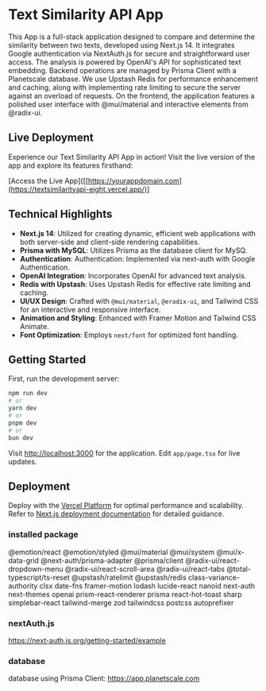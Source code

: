 # Text Similarity API App

This App is a full-stack application designed to compare and determine the similarity between two texts, developed using Next.js 14. It integrates Google authentication via NextAuth.js for secure and straightforward user access. The analysis is powered by OpenAI's API for sophisticated text embedding. Backend operations are managed by Prisma Client with a Planetscale database. We use Upstash Redis for performance enhancement and caching, along with implementing rate limiting to secure the server against an overload of requests. On the frontend, the application features a polished user interface with @mui/material and interactive elements from @radix-ui. 

## Live Deployment

Experience our Text Similarity API App in action! Visit the live version of the app and explore its features firsthand:

[Access the Live App]([[https://yourappdomain.com](https://textsimilarityapi-eight.vercel.app/)]

## Technical Highlights

- **Next.js 14**: Utilized for creating dynamic, efficient web applications with both server-side and client-side rendering capabilities.
- **Prisma with MySQL**: Utilizes Prisma as the database client for MySQ.
- **Authentication**: Authentication: Implemented via next-auth with Google Authentication.
- **OpenAI Integration**: Incorporates OpenAI for advanced text analysis.
- **Redis with Upstash**: Uses Upstash Redis for effective rate limiting and caching.
- **UI/UX Design**: Crafted with `@mui/material`, `@eradix-ui`, and Tailwind CSS for an interactive and responsive interface.
- **Animation and Styling**: Enhanced with Framer Motion and Tailwind CSS Animate.
- **Font Optimization**: Employs `next/font` for optimized font handling.

## Getting Started

First, run the development server:

```bash
npm run dev
# or
yarn dev
# or
pnpm dev
# or
bun dev
```
Visit [http://localhost:3000](http://localhost:3000) for the application. Edit `app/page.tsx` for live updates.

## Deployment

Deploy with the [Vercel Platform](https://vercel.com/new) for optimal performance and scalability. Refer to [Next.js deployment documentation](https://nextjs.org/docs/deployment) for detailed guidance.



### installed package
@emotion/react @emotion/styled @mui/material @mui/system @mui/x-data-grid @next-auth/prisma-adapter @prisma/client @radix-ui/react-dropdown-menu @radix-ui/react-scroll-area @radix-ui/react-tabs @total-typescript/ts-reset @upstash/ratelimit @upstash/redis class-variance-authority clsx date-fns framer-motion lodash lucide-react nanoid next-auth next-themes openai prism-react-renderer prisma react-hot-toast sharp simplebar-react tailwind-merge zod tailwindcss postcss autoprefixer


### nextAuth.js
https://next-auth.js.org/getting-started/example 

### database

database using Prisma Client: https://app.planetscale.com
